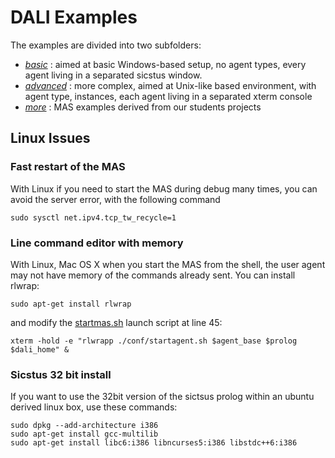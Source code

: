DALI Examples
=============


The examples are divided into two subfolders:
* [_basic_](basic) : aimed at basic Windows-based setup, no agent types, every agent living in a separated sicstus window.
* [_advanced_](advanced) : more complex, aimed at Unix-like based environment, with agent type, instances, each agent living in a separated xterm console
* [_more_](more) : MAS examples derived from our students projects

## Linux Issues

### Fast restart of the MAS
With Linux if you need to start the MAS during debug many times, you can avoid the server error, with the following command

    sudo sysctl net.ipv4.tcp_tw_recycle=1
    
### Line command editor with memory
With Linux, Mac OS X when you start the MAS from the shell, the user agent may not have memory of the commands already sent. You can install rlwrap:

    sudo apt-get install rlwrap

and modify the [startmas.sh](advanced/startmas.sh) launch script at line 45:

    xterm -hold -e "rlwrapp ./conf/startagent.sh $agent_base $prolog $dali_home" &

### Sicstus 32 bit install

If you want to use the 32bit version of the sictsus prolog within an ubuntu derived linux box, use these commands:

    sudo dpkg --add-architecture i386
    sudo apt-get install gcc-multilib
    sudo apt-get install libc6:i386 libncurses5:i386 libstdc++6:i386
